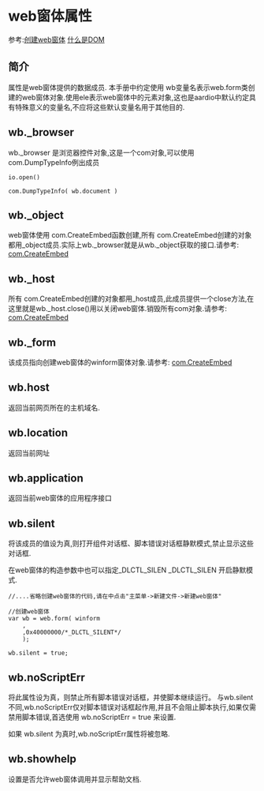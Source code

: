 # web窗体属性

 参考:[创建web窗体](web/webform) [什么是DOM](web/html#dom)

## 简介

属性是web窗体提供的数据成员.
 本手册中约定使用 wb变量名表示web.form类创建的web窗体对象.使用ele表示web窗体中的元素对象,这也是aardio中默认约定具有特殊意义的变量名,不应将这些默认变量名用于其他目的.

## wb._browser

wb._browser
  是浏览器控件对象,这是一个com对象,可以使用com.DumpTypeInfo例出成员

``` aau
io.open()

com.DumpTypeInfo( wb.document )
```

## wb._object

web窗体使用 com.CreateEmbed函数创建,所有 com.CreateEmbed创建的对象都用_object成员.实际上wb._browser就是从wb._object获取的接口.请参考: [com.CreateEmbed](libraries/kernel/com/embed)

## wb._host

所有 com.CreateEmbed创建的对象都用_host成员,此成员提供一个close方法,在这里就是wb._host.close()用以关闭web窗体.销毁所有com对象.请参考: [com.CreateEmbed](libraries/kernel/com/embed)

## wb._form

该成员指向创建web窗体的winform窗体对象.请参考: [com.CreateEmbed](libraries/kernel/com/embed)

## wb.host

返回当前网页所在的主机域名.

## wb.location

返回当前网址

## wb.application

返回当前web窗体的应用程序接口

## wb.silent

将该成员的值设为真,则打开组件对话框、脚本错误对话框静默模式,禁止显示这些对话框.

在web窗体的构造参数中也可以指定_DLCTL_SILEN _DLCTL_SILEN 开启静默模式.

``` aau
//....省略创建web窗体的代码,请在中点击"主菜单->新建文件->新建web窗体"

//创建web窗体
var wb = web.form( winform
	,
	,0x40000000/*_DLCTL_SILENT*/
	);

wb.silent = true;
```

## wb.noScriptErr

将此属性设为真，则禁止所有脚本错误对话框，并使脚本继续运行。
与wb.silent不同,wb.noScriptErr仅对脚本错误对话框起作用,并且不会阻止脚本执行,如果仅需禁用脚本错误,首选使用 wb.noScriptErr = true 来设置.

如果 wb.silent 为真时,wb.noScriptErr属性将被忽略.

## wb.showhelp

设置是否允许web窗体调用并显示帮助文档.

